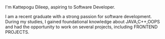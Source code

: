 I'm Kattepogu Dileep, aspiring to Software Developer.

I am a recent graduate with a strong passion for software development. During my studies, I gained foundational knowledge about JAVA,C++,OOPS and had the opportunity to work on several projects, including FRONTEND PROJECTS.
